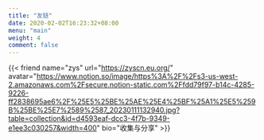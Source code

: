 ```yaml
---
title: "友链"
date: 2020-02-02T16:23:32+08:00
menu: "main"
weight: 4
comment: false
---
```

{{< friend name="zys" url="https://zyscn.eu.org/" avatar="https://www.notion.so/image/https%3A%2F%2Fs3-us-west-2.amazonaws.com%2Fsecure.notion-static.com%2Ffdd79f97-b14c-4285-9226-ff2838695ae6%2F%25E5%25BE%25AE%25E4%25BF%25A1%25E5%259B%25BE%25E7%2589%2587_20230111132940.jpg?table=collection&id=d4593eaf-dcc3-4f7b-9349-e1ee3c030257&width=400" bio="收集与分享" >}}
